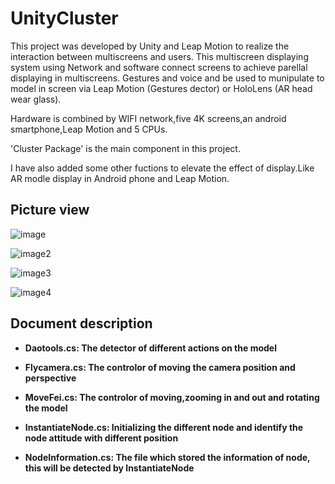 # UnityCluster

This project was developed by Unity and Leap Motion to realize the interaction between multiscreens and users. This multiscreen displaying system using Network and software connect screens to achieve parellal displaying in multiscreens. Gestures and voice and be used to munipulate to model in screen via Leap Motion (Gestures dector) or HoloLens (AR head wear glass).

Hardware is combined by WIFI network,five 4K screens,an android smartphone,Leap Motion and 5 CPUs.

'Cluster Package' is the main component in this project.

I have also added some other fuctions to elevate the effect of display.Like AR modle display in Android phone and Leap Motion.

## Picture view

![image](http://img.blog.csdn.net/20170604194742318?watermark/2/text/aHR0cDovL2Jsb2cuY3Nkbi5uZXQvanhzZHE=/font/5a6L5L2T/fontsize/400/fill/I0JBQkFCMA==/dissolve/70/gravity/SouthEast)

![image2](http://img.blog.csdn.net/20170604204835240?watermark/2/text/aHR0cDovL2Jsb2cuY3Nkbi5uZXQvanhzZHE=/font/5a6L5L2T/fontsize/400/fill/I0JBQkFCMA==/dissolve/70/gravity/SouthEast)

![image3](http://img.blog.csdn.net/20170604204847036?watermark/2/text/aHR0cDovL2Jsb2cuY3Nkbi5uZXQvanhzZHE=/font/5a6L5L2T/fontsize/400/fill/I0JBQkFCMA==/dissolve/70/gravity/SouthEast)

![image4](http://img.blog.csdn.net/20170604204817036?watermark/2/text/aHR0cDovL2Jsb2cuY3Nkbi5uZXQvanhzZHE=/font/5a6L5L2T/fontsize/400/fill/I0JBQkFCMA==/dissolve/70/gravity/SouthEast)

## Document description

- **Daotools.cs: The detector of different actions on the model**

- **Flycamera.cs: The controlor of moving the camera position and perspective**

- **MoveFei.cs: The controlor of moving,zooming in and out and rotating the model**

- **InstantiateNode.cs: Initializing the different node and identify the node attitude with different position**

- **NodeInformation.cs: The file which stored the information of node, this will be detected by InstantiateNode**

